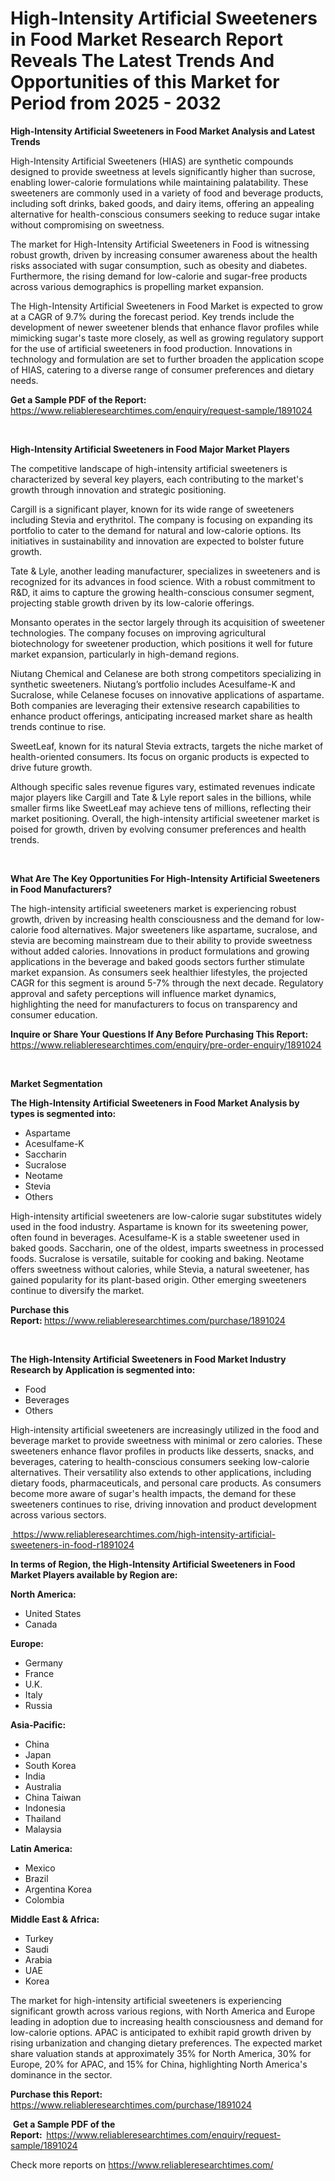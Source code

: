 <p><h1>High-Intensity Artificial Sweeteners in Food Market Research Report Reveals The Latest Trends And Opportunities of this Market for Period from 2025 - 2032</h1></p><p><strong>High-Intensity Artificial Sweeteners in Food Market Analysis and Latest Trends</strong></p>
<p><p>High-Intensity Artificial Sweeteners (HIAS) are synthetic compounds designed to provide sweetness at levels significantly higher than sucrose, enabling lower-calorie formulations while maintaining palatability. These sweeteners are commonly used in a variety of food and beverage products, including soft drinks, baked goods, and dairy items, offering an appealing alternative for health-conscious consumers seeking to reduce sugar intake without compromising on sweetness.</p><p>The market for High-Intensity Artificial Sweeteners in Food is witnessing robust growth, driven by increasing consumer awareness about the health risks associated with sugar consumption, such as obesity and diabetes. Furthermore, the rising demand for low-calorie and sugar-free products across various demographics is propelling market expansion. </p><p>The High-Intensity Artificial Sweeteners in Food Market is expected to grow at a CAGR of 9.7% during the forecast period. Key trends include the development of newer sweetener blends that enhance flavor profiles while mimicking sugar's taste more closely, as well as growing regulatory support for the use of artificial sweeteners in food production. Innovations in technology and formulation are set to further broaden the application scope of HIAS, catering to a diverse range of consumer preferences and dietary needs.</p></p>
<p><strong>Get a Sample PDF of the Report:&nbsp;</strong> <a href="https://www.reliableresearchtimes.com/enquiry/request-sample/1891024?utm_campaign=2006&utm_medium=2&utm_source=Github&utm_content=ia&utm_term=14012025&utm_id=high-intensity-artificial-sweeteners-in-food">https://www.reliableresearchtimes.com/enquiry/request-sample/1891024</a></p>
<p>&nbsp;</p>
<p><strong>High-Intensity Artificial Sweeteners in Food Major Market Players</strong></p>
<p><p>The competitive landscape of high-intensity artificial sweeteners is characterized by several key players, each contributing to the market's growth through innovation and strategic positioning. </p><p>Cargill is a significant player, known for its wide range of sweeteners including Stevia and erythritol. The company is focusing on expanding its portfolio to cater to the demand for natural and low-calorie options. Its initiatives in sustainability and innovation are expected to bolster future growth.</p><p>Tate & Lyle, another leading manufacturer, specializes in sweeteners and is recognized for its advances in food science. With a robust commitment to R&D, it aims to capture the growing health-conscious consumer segment, projecting stable growth driven by its low-calorie offerings.</p><p>Monsanto operates in the sector largely through its acquisition of sweetener technologies. The company focuses on improving agricultural biotechnology for sweetener production, which positions it well for future market expansion, particularly in high-demand regions.</p><p>Niutang Chemical and Celanese are both strong competitors specializing in synthetic sweeteners. Niutang’s portfolio includes Acesulfame-K and Sucralose, while Celanese focuses on innovative applications of aspartame. Both companies are leveraging their extensive research capabilities to enhance product offerings, anticipating increased market share as health trends continue to rise.</p><p>SweetLeaf, known for its natural Stevia extracts, targets the niche market of health-oriented consumers. Its focus on organic products is expected to drive future growth.</p><p>Although specific sales revenue figures vary, estimated revenues indicate major players like Cargill and Tate & Lyle report sales in the billions, while smaller firms like SweetLeaf may achieve tens of millions, reflecting their market positioning. Overall, the high-intensity artificial sweetener market is poised for growth, driven by evolving consumer preferences and health trends.</p></p>
<p>&nbsp;</p>
<p><strong>What Are The Key Opportunities For High-Intensity Artificial Sweeteners in Food Manufacturers?</strong></p>
<p><p>The high-intensity artificial sweeteners market is experiencing robust growth, driven by increasing health consciousness and the demand for low-calorie food alternatives. Major sweeteners like aspartame, sucralose, and stevia are becoming mainstream due to their ability to provide sweetness without added calories. Innovations in product formulations and growing applications in the beverage and baked goods sectors further stimulate market expansion. As consumers seek healthier lifestyles, the projected CAGR for this segment is around 5-7% through the next decade. Regulatory approval and safety perceptions will influence market dynamics, highlighting the need for manufacturers to focus on transparency and consumer education.</p></p>
<p><strong>Inquire or Share Your Questions If Any Before Purchasing This Report:</strong> <a href="https://www.reliableresearchtimes.com/enquiry/pre-order-enquiry/1891024?utm_campaign=2006&utm_medium=2&utm_source=Github&utm_content=ia&utm_term=14012025&utm_id=high-intensity-artificial-sweeteners-in-food">https://www.reliableresearchtimes.com/enquiry/pre-order-enquiry/1891024</a></p>
<p>&nbsp;</p>
<p><strong>Market Segmentation</strong></p>
<p><strong>The High-Intensity Artificial Sweeteners in Food Market Analysis by types is segmented into:</strong></p>
<p><ul><li>Aspartame</li><li>Acesulfame-K</li><li>Saccharin</li><li>Sucralose</li><li>Neotame</li><li>Stevia</li><li>Others</li></ul></p>
<p><p>High-intensity artificial sweeteners are low-calorie sugar substitutes widely used in the food industry. Aspartame is known for its sweetening power, often found in beverages. Acesulfame-K is a stable sweetener used in baked goods. Saccharin, one of the oldest, imparts sweetness in processed foods. Sucralose is versatile, suitable for cooking and baking. Neotame offers sweetness without calories, while Stevia, a natural sweetener, has gained popularity for its plant-based origin. Other emerging sweeteners continue to diversify the market.</p></p>
<p><strong>Purchase this Report:&nbsp;</strong><a href="https://www.reliableresearchtimes.com/purchase/1891024?utm_campaign=2006&utm_medium=2&utm_source=Github&utm_content=ia&utm_term=14012025&utm_id=high-intensity-artificial-sweeteners-in-food">https://www.reliableresearchtimes.com/purchase/1891024</a></p>
<p>&nbsp;</p>
<p><strong>The High-Intensity Artificial Sweeteners in Food Market Industry Research by Application is segmented into:</strong></p>
<p><ul><li>Food</li><li>Beverages</li><li>Others</li></ul></p>
<p><p>High-intensity artificial sweeteners are increasingly utilized in the food and beverage market to provide sweetness with minimal or zero calories. These sweeteners enhance flavor profiles in products like desserts, snacks, and beverages, catering to health-conscious consumers seeking low-calorie alternatives. Their versatility also extends to other applications, including dietary foods, pharmaceuticals, and personal care products. As consumers become more aware of sugar's health impacts, the demand for these sweeteners continues to rise, driving innovation and product development across various sectors.</p></p>
<p><a href="https://www.reliableresearchtimes.com/high-intensity-artificial-sweeteners-in-food-r1891024?utm_campaign=2006&utm_medium=2&utm_source=Github&utm_content=ia&utm_term=14012025&utm_id=high-intensity-artificial-sweeteners-in-food">&nbsp;https://www.reliableresearchtimes.com/high-intensity-artificial-sweeteners-in-food-r1891024</a></p>
<p><strong>In terms of Region, the High-Intensity Artificial Sweeteners in Food Market Players available by Region are:</strong></p>
<p>
    <p> <strong> North America: </strong>
        <ul>
            <li>United States</li>
            <li>Canada</li>
        </ul>
        </p> 
    <p> <strong> Europe: </strong>
        <ul>
            <li>Germany</li>
            <li>France</li>
            <li>U.K.</li>
            <li>Italy</li>
            <li>Russia</li>
        </ul>
        </p> 
    <p> <strong> Asia-Pacific: </strong>
        <ul>
            <li>China</li>
            <li>Japan</li>
            <li>South Korea</li>
            <li>India</li>
            <li>Australia</li>
            <li>China Taiwan</li>
            <li>Indonesia</li>
            <li>Thailand</li>
            <li>Malaysia</li>
        </ul>
        </p> 
    <p> <strong> Latin America: </strong>
        <ul>
            <li>Mexico</li>
            <li>Brazil</li>
            <li>Argentina Korea</li>
            <li>Colombia</li>
        </ul>
        </p> 
    <p> <strong> Middle East & Africa: </strong>
        <ul>
            <li>Turkey</li>
            <li>Saudi</li>
            <li>Arabia</li>
            <li>UAE</li>
            <li>Korea</li>
        </ul>
    </p>
    </p>
<p><p>The market for high-intensity artificial sweeteners is experiencing significant growth across various regions, with North America and Europe leading in adoption due to increasing health consciousness and demand for low-calorie options. APAC is anticipated to exhibit rapid growth driven by rising urbanization and changing dietary preferences. The expected market share valuation stands at approximately 35% for North America, 30% for Europe, 20% for APAC, and 15% for China, highlighting North America's dominance in the sector.</p></p>
<p><strong>Purchase this Report: </strong><a href="https://www.reliableresearchtimes.com/purchase/1891024?utm_campaign=2006&utm_medium=2&utm_source=Github&utm_content=ia&utm_term=14012025&utm_id=high-intensity-artificial-sweeteners-in-food">https://www.reliableresearchtimes.com/purchase/1891024</a></p>
<p>&nbsp;<strong>Get a Sample PDF of the Report:&nbsp;&nbsp;</strong><a href="https://www.reliableresearchtimes.com/enquiry/request-sample/1891024?utm_campaign=2006&utm_medium=2&utm_source=Github&utm_content=ia&utm_term=14012025&utm_id=high-intensity-artificial-sweeteners-in-food">https://www.reliableresearchtimes.com/enquiry/request-sample/1891024</a></p>
<p><strong></strong></p>
<p>Check more reports on <a href="https://www.reliableresearchtimes.com/?utm_campaign=2006&utm_medium=2&utm_source=Github&utm_content=ia&utm_term=14012025&utm_id=high-intensity-artificial-sweeteners-in-food">https://www.reliableresearchtimes.com/</a></p>